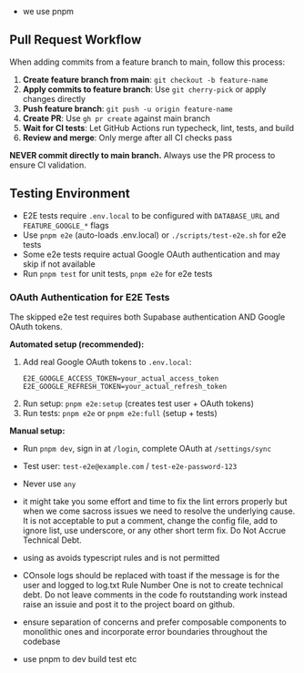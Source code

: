 - we use pnpm

## Pull Request Workflow

When adding commits from a feature branch to main, follow this process:

1. **Create feature branch from main**: `git checkout -b feature-name`
2. **Apply commits to feature branch**: Use `git cherry-pick` or apply changes directly
3. **Push feature branch**: `git push -u origin feature-name`
4. **Create PR**: Use `gh pr create` against main branch
5. **Wait for CI tests**: Let GitHub Actions run typecheck, lint, tests, and build
6. **Review and merge**: Only merge after all CI checks pass

**NEVER commit directly to main branch.** Always use the PR process to ensure CI validation.

## Testing Environment

- E2E tests require `.env.local` to be configured with `DATABASE_URL` and `FEATURE_GOOGLE_*` flags
- Use `pnpm e2e` (auto-loads .env.local) or `./scripts/test-e2e.sh` for e2e tests
- Some e2e tests require actual Google OAuth authentication and may skip if not available
- Run `pnpm test` for unit tests, `pnpm e2e` for e2e tests

### OAuth Authentication for E2E Tests

The skipped e2e test requires both Supabase authentication AND Google OAuth tokens.

**Automated setup (recommended):**

1. Add real Google OAuth tokens to `.env.local`:
   ```
   E2E_GOOGLE_ACCESS_TOKEN=your_actual_access_token
   E2E_GOOGLE_REFRESH_TOKEN=your_actual_refresh_token
   ```
2. Run setup: `pnpm e2e:setup` (creates test user + OAuth tokens)
3. Run tests: `pnpm e2e` or `pnpm e2e:full` (setup + tests)

**Manual setup:**

- Run `pnpm dev`, sign in at `/login`, complete OAuth at `/settings/sync`
- Test user: `test-e2e@example.com` / `test-e2e-password-123`

- Never use `any`

- it might take you some effort and time to fix the lint errors properly but when we come sacross issues we need to resolve the underlying cause. It is not acceptable to put a comment, change the config file, add to ignore list, use underscore, or any other short term fix. Do Not Accrue Technical Debt.

- using as avoids typescript rules and is not permitted
- COnsole logs should be replaced with toast if the message is for the user and logged to log.txt Rule Number One is not to create technical debt. Do not leave comments in the code fo routstanding work instead raise an issuie and post it to the project board on github.
- ensure separation of concerns and prefer composable components to monolithic ones and incorporate error boundaries throughout the codebase
- use pnpm to dev build test etc
